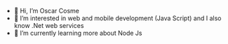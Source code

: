 - 👋 Hi, I’m Oscar Cosme
- 👀 I’m interested in web and mobile development (Java Script) and I also know .Net web services
- 🌱 I’m currently learning more about Node Js

<!---
Devocv93/Devocv93 is a ✨ special ✨ repository because its `README.md` (this file) appears on your GitHub profile.
You can click the Preview link to take a look at your changes.
--->
